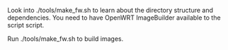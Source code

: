 Look into ./tools/make_fw.sh to learn about the directory structure 
and dependencies. You need to have OpenWRT ImageBuilder available 
to the script script.

Run ./tools/make_fw.sh to build images.


